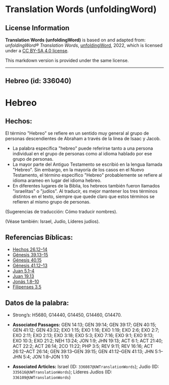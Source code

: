 # Translation Words (unfoldingWord)

## License Information

**Translation Words (unfoldingWord)** is based on and adapted from: _unfoldingWord® Translation Words_, [unfoldingWord](https://unfoldingword.org/utw), 2022, which is licensed under a [CC BY-SA 4.0 license](https://creativecommons.org/licenses/by-sa/4.0/legalcode.en).

This markdown version is provided under the same license.



--------------------------------

## Hebreo (id: 336040)

Hebreo
======

Hechos:
-------

El término "Hebreo" se refiere en un sentido muy general al grupo de personas descendientes de Abraham a través de la línea de Isaac y Jacob.

* La palabra específica "hebreo" puede referirse tanto a una persona individual en el grupo de personas como al idioma hablado por ese grupo de personas.
* La mayor parte del Antiguo Testamento se escribió en la lengua llamada "Hebreo". Sin embargo, en la mayoría de los casos en el Nuevo Testamento, el término específico "Hebreo" probablemente se refiere al idioma arameo en lugar del idioma hebreo.
* En diferentes lugares de la Biblia, los hebreos también fueron llamados "israelitas" o "judíos". Al traducir, es mejor mantener los tres términos distintos en el texto, siempre que quede claro que estos términos se refieren al mismo grupo de personas.

(Sugerencias de traducción: Cómo traducir nombres).

(Véase también: Israel, Judío, Líderes judíos).

Referencias Bíblicas:
---------------------

* [Hechos 26\.12–14](https://ref.ly/Acts26:12-Acts26:14)
* [Génesis 39\.13–15](https://ref.ly/Gen39:13-Gen39:15)
* [Génesis 40\.15](https://ref.ly/Gen40:15)
* [Génesis 41\.12–13](https://ref.ly/Gen41:12-Gen41:13)
* [Juan 5\.1–4](https://ref.ly/John5:1-John5:4)
* [Juan 19\.13](https://ref.ly/John19:13)
* [Jonás 1\.8–10](https://ref.ly/Jonah1:8-Jonah1:10)
* [Filipenses 3\.5](https://ref.ly/Phil3:5)

Datos de la palabra:
--------------------

* Strong’s: H5680, G14440, G14450, G14460, G14470\.

* **Associated Passages:** GEN 14:13; GEN 39:14; GEN 39:17; GEN 40:15; GEN 41:12; GEN 43:32; EXO 1:15; EXO 1:16; EXO 1:19; EXO 2:6; EXO 2:7; EXO 2:11; EXO 2:13; EXO 3:18; EXO 5:3; EXO 7:16; EXO 9:1; EXO 9:13; EXO 10:3; EXO 21:2; NEH 13:24; JON 1:9; JHN 19:13; ACT 6:1; ACT 21:40; ACT 22:2; ACT 26:14; 2CO 11:22; PHP 3:5; REV 9:11; REV 16:16; ACT 26:12–ACT 26:14; GEN 39:13–GEN 39:15; GEN 41:12–GEN 41:13; JHN 5:1–JHN 5:4; JON 1:8–JON 1:10
* **Associated Articles:** Israel (ID: `336087@UWTranslationWords`); Judío (ID: `335616@UWTranslationWords`); Líderes Judíos (ID: `336109@UWTranslationWords`)

